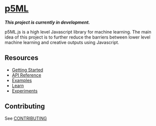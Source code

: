 # [p5ML](https://itpnyu.github.io/p5-deeplearn-js/)

**_This project is currently in development._**

p5ML.js is a high level Javascript library for machine learning. The main idea of this project is to further reduce the barriers between lower level machine learning and creative outputs using Javascript.

## Resources

- [Getting Started](https://itpnyu.github.io/p5-deeplearn-js/docs/getting-started.html)
- [API Reference](https://itpnyu.github.io/p5-deeplearn-js/docs/imagenet.html)
- [Examples](https://itpnyu.github.io/p5-deeplearn-js/docs/simple-image-classification-example.html)
- [Learn](https://itpnyu.github.io/p5-deeplearn-js/docs/glossary-statistics.html)
- [Experiments](https://itpnyu.github.io/p5-deeplearn-js/en/experiments.html)

## Contributing

See [CONTRIBUTING](CONTRIBUTING.md)








